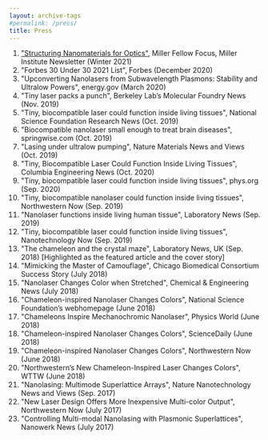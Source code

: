 ```yaml
---
layout: archive-tags
#permalink: /press/
title: Press
---
```


1.    ["Structuring Nanomaterials for Optics"](https://miller.berkeley.edu/images/newsletters/Winter2021_digital.pdf), Miller Fellow Focus, Miller Institute Newsletter (Winter 2021)  
2.    "Forbes 30 Under 30 2021 List", Forbes (December 2020)  
3.    "Upconverting Nanolasers from Subwavelength Plasmons: Stability and Ultralow Powers", energy.gov (March 2020)  
4.    "Tiny laser packs a punch", Berkeley Lab’s Molecular Foundry News (Nov. 2019)  
5.    "Tiny, biocompatible laser could function inside living tissues", National Science Foundation Research News (Oct. 2019)  
6.    "Biocompatible nanolaser small enough to treat brain diseases", springwise.com (Oct. 2019)  
7.    "Lasing under ultralow pumping", Nature Materials News and Views (Oct. 2019)  
8.    "Tiny, Biocompatible Laser Could Function Inside Living Tissues", Columbia Engineering News (Oct. 2020)  
9.    "Tiny, biocompatible laser could function inside living tissues", phys.org (Sep. 2020)  
10.  "Tiny, biocompatible nanolaser could function inside living tissues", Northwestern Now (Sep. 2019)  
11.  "Nanolaser functions inside living human tissue", Laboratory News (Sep. 2019)  
12.  "Tiny, biocompatible laser could function inside living tissues", Nanotechnology Now (Sep. 2019)  
13.  "The chameleon and the crystal maze", Laboratory News, UK (Sep. 2018) [Highlighted as   the featured article and the cover story]   
14.   "Mimicking the Master of Camouflage", Chicago Biomedical Consortium Success Story (July 2018)  
15.   "Nanolaser Changes Color when Stretched", Chemical & Engineering News (July 2018)  
16.   "Chameleon-inspired Nanolaser Changes Colors", National Science Foundation’s    webhomepage (June 2018)  
17.   "Chameleons Inspire Mechanochromic Nanolaser", Physics World (June 2018)  
18.   "Chameleon-inspired Nanolaser Changes Colors", ScienceDaily (June 2018)  
19.   "Chameleon-inspired Nanolaser Changes Colors", Northwestern Now (June 2018)  
20.   "Northwestern’s New Chameleon-Inspired Laser Changes Colors", WTTW (June 2018)  
21.   "Nanolasing: Multimode Superlattice Arrays", Nature Nanotechnology News and Views    (Sep. 2017)  
22.   "New Laser Design Offers More Inexpensive Multi-color Output", Northwestern Now (July 2017)   
23.   "Controlling Multi-modal Nanolasing with Plasmonic Superlattices", Nanowerk News (July 2017)  


